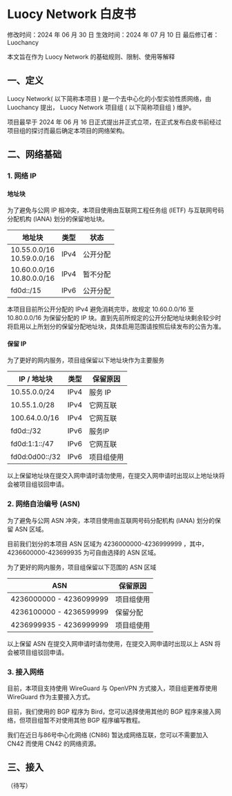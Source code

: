 # Luocy Network 白皮书

修改时间：2024 年 06 月 30 日
生效时间：2024 年 07 月 10 日
最后修订者：Luochancy

本文旨在作为 Luocy Network 的基础规则、限制、使用等解释

## 一、定义

Luocy Network( 以下简称本项目 ) 是一个去中心化的小型实验性质网络，由 Luochancy 提出， Luocy Network 项目组 ( 以下简称项目组 ) 维护。

项目最早于 2024 年 06 月 16 日正式提出并正式立项，在正式发布白皮书前经过项目组的探讨而最后确定本项目的网络架构。

## 二、网络基础

### 1. 网络 IP

#### 地址块

为了避免与公网 IP 相冲突，本项目使用由互联网工程任务组 (IETF) 与互联网号码分配机构 (IANA) 划分的保留地址块。

| 地址块 | 类型 | 状态 |
| --- | --- | --- |
| 10.55.0.0/16 <br> 10.59.0.0/16 | IPv4 | 公开分配 |
| 10.60.0.0/16 <br> 10.80.0.0/16 | IPv4 | 暂不分配 |
| fd0d::/15 | IPv6 | 公开分配 |

本项目目前所公开分配的 IPv4 避免消耗完毕，故规定 10.60.0.0/16 至 10.80.0.0/16 为保留分配的 IP 块。直到先前所规定的公开分配地址块剩余较少时将启用以上所划分的保留分配地址块，具体启用范围请按照后续发布的公告为准。

#### 保留 IP

为了更好的网内服务，项目组保留以下地址块作为主要服务

| IP / 地址块 | 类型 | 保留原因 |
| --- | --- | --- |
| 10.55.0.0/24 | IPv4 | 服务 IP |
| 10.55.1.0/28 | IPv4 | 它网互联 |
| 100.64.0.0/16 | IPv4 | 它网互联 |
| fd0d::/32 | IPv6 | 服务IP |
| fd0d:1:1::/47 | IPv6 | 它网互联 |
| fd0d:0d00::/32 | IPv6 | 项目组使用 |

以上保留地址块在提交入网申请时请勿使用，在提交入网申请时出现以上地址块将会被项目组驳回申请。

### 2. 网络自治编号 (ASN)

为了避免与公网 ASN 冲突，本项目使用由互联网号码分配机构 (IANA) 划分的保留 ASN 区域。

目前我们划分的本项目 ASN 区域为 4236000000-4236999999 ，其中，4236600000-423699935 为可自由选择的 ASN 区域。

为了更好的网内服务，项目组保留以下范围的 ASN 区域

| ASN | 保留原因 |
| --- | --- |
| 4236000000 - 4236099999 | 项目组使用 |
| 4236100000 - 4236599999 | 保留分配 |
| 4236999935 - 4236999999 | 项目组使用 |

以上保留 ASN 在提交入网申请时请勿使用，在提交入网申请时出现以上 ASN 将会被项目组驳回申请。

### 3. 接入网络

目前，本项目支持使用 WireGuard 与 OpenVPN 方式接入，项目组更推荐使用 WireGuard 作为主要接入方式。

目前，我们使用的 BGP 程序为 Bird，您可以选择使用其他的 BGP 程序来接入网络，但项目组暂不对使用其他 BGP 程序编写教程。

我们在近日与86号中心化网络 (CN86) 暂达成网络互联，您可以不需要加入 CN42 而使用 CN42 的网络资源。

## 三、接入

（待写）